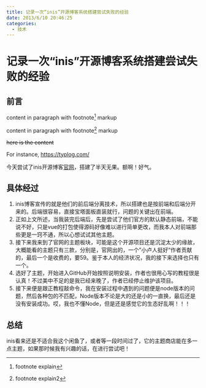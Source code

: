 ```yaml
---
title: 记录一次“inis”开源博客系统搭建尝试失败的经验
date: 2013/6/10 20:46:25 
categories:
  - 技术
---
```

# 记录一次“inis”开源博客系统搭建尝试失败的经验

## 前言

content in paragraph with footnote[^1] markup

content in paragraph with footnote[^2] markup

~~here is the content~~

For instance, https://typlog.com/

今天尝试了inis开源博客[官网](https:inis.cc)，搭建了半天无果。额啊！好气。

## 具体经过

1. inis博客宣传的就是他们的前后端分离技术，所以搭建也是按前端和后端分开来的。后端很容易，直接宝塔面板直装就行，问题的关键出在前端。
2. 正如上文所述，当我装完后端后，先是尝试了他们官方的默认静态前端，不能说不好，只是vue的打包使得源码好像难以进行简单更改，而我本人对前端那些更是一窍不通，所以心想试试其他主题。
3. 接下来我来到了官网的主题板块，可能是这个开源项目还是沉淀太少的缘故，大概能看的主题只有三款，分别是，官网出的，一个”小卢人挺好“作者贡献的，最后一个是收费的，要59。鉴于本人的经济状况，我的接下来选择也只有一个。
4. 选好了主题，开始进入GitHub开始按照说明安装，作者也很用心写的教程很是认真！不过美中不足的是我已经来晚了，作者已经停止维护该项目。
5. 接下来便是跟正教程敲命令，我在安装过程中遇到的问题便是node版本的问题，然后各种包的不匹配，Node版本不论是大的还是小的一直换，最后还是没有安装成功。哎，我也不懂Node，但是还是感觉它的生态好乱啊！！！

## 总结

inis看来还是不适合我这个闲鱼了，或者等一段时间过了，它的主题商店能在多一点主题，如果那时候我有兴趣的话，在进行尝试吧！

[^1]: footnote explain
[^2]: footnote explain2
